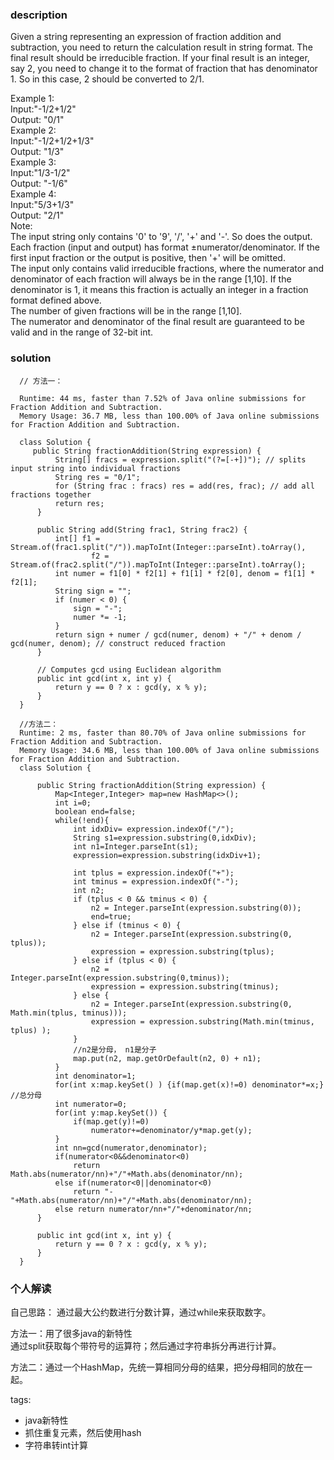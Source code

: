 ### description    
  Given a string representing an expression of fraction addition and subtraction, you need to return the calculation result in string format. The final result should be irreducible fraction. If your final result is an integer, say 2, you need to change it to the format of fraction that has denominator 1. So in this case, 2 should be converted to 2/1.  
    
  Example 1:  
  Input:"-1/2+1/2"  
  Output: "0/1"  
  Example 2:  
  Input:"-1/2+1/2+1/3"  
  Output: "1/3"  
  Example 3:  
  Input:"1/3-1/2"  
  Output: "-1/6"  
  Example 4:  
  Input:"5/3+1/3"  
  Output: "2/1"  
  Note:  
  The input string only contains '0' to '9', '/', '+' and '-'. So does the output.  
  Each fraction (input and output) has format ±numerator/denominator. If the first input fraction or the output is positive, then '+' will be omitted.  
  The input only contains valid irreducible fractions, where the numerator and denominator of each fraction will always be in the range [1,10]. If the denominator is 1, it means this fraction is actually an integer in a fraction format defined above.  
  The number of given fractions will be in the range [1,10].  
  The numerator and denominator of the final result are guaranteed to be valid and in the range of 32-bit int.  
### solution    
```    
  // 方法一：  
    
  Runtime: 44 ms, faster than 7.52% of Java online submissions for Fraction Addition and Subtraction.  
  Memory Usage: 36.7 MB, less than 100.00% of Java online submissions for Fraction Addition and Subtraction.  
    
  class Solution {  
     public String fractionAddition(String expression) {  
          String[] fracs = expression.split("(?=[-+])"); // splits input string into individual fractions  
          String res = "0/1";  
          for (String frac : fracs) res = add(res, frac); // add all fractions together  
          return res;  
      }  
    
      public String add(String frac1, String frac2) {  
          int[] f1 = Stream.of(frac1.split("/")).mapToInt(Integer::parseInt).toArray(),  
                  f2 = Stream.of(frac2.split("/")).mapToInt(Integer::parseInt).toArray();  
          int numer = f1[0] * f2[1] + f1[1] * f2[0], denom = f1[1] * f2[1];  
          String sign = "";  
          if (numer < 0) {  
              sign = "-";  
              numer *= -1;  
          }  
          return sign + numer / gcd(numer, denom) + "/" + denom / gcd(numer, denom); // construct reduced fraction  
      }  
    
      // Computes gcd using Euclidean algorithm  
      public int gcd(int x, int y) {  
          return y == 0 ? x : gcd(y, x % y);  
      }  
  }  
    
  //方法二：  
  Runtime: 2 ms, faster than 80.70% of Java online submissions for Fraction Addition and Subtraction.  
  Memory Usage: 34.6 MB, less than 100.00% of Java online submissions for Fraction Addition and Subtraction.  
  class Solution {  
       
      public String fractionAddition(String expression) {  
          Map<Integer,Integer> map=new HashMap<>();  
          int i=0;  
          boolean end=false;  
          while(!end){  
              int idxDiv= expression.indexOf("/");  
              String s1=expression.substring(0,idxDiv);  
              int n1=Integer.parseInt(s1);  
              expression=expression.substring(idxDiv+1);  
    
              int tplus = expression.indexOf("+");  
              int tminus = expression.indexOf("-");  
              int n2;  
              if (tplus < 0 && tminus < 0) {  
                  n2 = Integer.parseInt(expression.substring(0));  
                  end=true;  
              } else if (tminus < 0) {  
                  n2 = Integer.parseInt(expression.substring(0, tplus));  
                  expression = expression.substring(tplus);  
              } else if (tplus < 0) {  
                  n2 = Integer.parseInt(expression.substring(0,tminus));  
                  expression = expression.substring(tminus);  
              } else {  
                  n2 = Integer.parseInt(expression.substring(0, Math.min(tplus, tminus)));  
                  expression = expression.substring(Math.min(tminus, tplus) );  
              }  
              //n2是分母， n1是分子  
              map.put(n2, map.getOrDefault(n2, 0) + n1);  
          }  
          int denominator=1;  
          for(int x:map.keySet() ) {if(map.get(x)!=0) denominator*=x;} //总分母  
          int numerator=0;  
          for(int y:map.keySet()) {  
              if(map.get(y)!=0)  
                  numerator+=denominator/y*map.get(y);  
          }  
          int nn=gcd(numerator,denominator);  
          if(numerator<0&&denominator<0)  
              return Math.abs(numerator/nn)+"/"+Math.abs(denominator/nn);  
          else if(numerator<0||denominator<0)  
              return "-"+Math.abs(numerator/nn)+"/"+Math.abs(denominator/nn);  
          else return numerator/nn+"/"+denominator/nn;  
      }  
    
      public int gcd(int x, int y) {  
          return y == 0 ? x : gcd(y, x % y);  
      }  
  }  
```    
    
### 个人解读    
  自己思路： 通过最大公约数进行分数计算，通过while来获取数字。  
    
  方法一：用了很多java的新特性  
  通过split获取每个带符号的运算符；然后通过字符串拆分再进行计算。  
    
  方法二：通过一个HashMap，先统一算相同分母的结果，把分母相同的放在一起。  
    
tags:    
  -  java新特性  
  -  抓住重复元素，然后使用hash  
  -  字符串转int计算  
